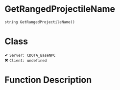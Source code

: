 # GetRangedProjectileName
```
string GetRangedProjectileName()
```
# Class
✔ `Server: CDOTA_BaseNPC`  
✖ `Client: undefined`  

# Function Description

